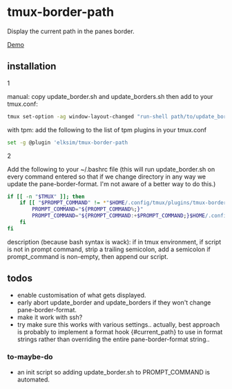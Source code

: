 # tmux-border-path

Display the current path in the panes border.

[Demo](https://github.com/user-attachments/assets/4a098e10-8f7b-47ae-aeef-325b77cee7d7)

## installation

1

manual: copy update_border.sh and update_borders.sh then add to your tmux.conf:

```bash
tmux set-option -ag window-layout-changed "run-shell path/to/update_borders.sh"
```

with tpm: add the following to the list of tpm plugins in your tmux.conf  

```bash
set -g @plugin 'elksim/tmux-border-path
```

2

Add the following to your ~/.bashrc file (this will run update_border.sh on every command entered so that if we change directory in any way we update the pane-border-format. I'm not aware of a better way to do this.)

```bash
if [[ -n "$TMUX" ]]; then
    if [[ "$PROMPT_COMMAND" != *"$HOME/.config/tmux/plugins/tmux-border-path/scripts/update_border.sh"* ]]; then
        PROMPT_COMMAND="${PROMPT_COMMAND%;}"
        PROMPT_COMMAND="${PROMPT_COMMAND:+$PROMPT_COMMAND;}$HOME/.config/tmux/plugins/tmux-border-path/scripts/update_border.sh"
    fi
fi
```

description (because bash syntax is wack): if in tmux environment, if script is not in prompt command, strip a trailing semicolon, add a semicolon if prompt_command is non-empty, then append our script.

## todos

- enable customisation of what gets displayed.
- early abort update_border and update_borders if they won't change pane-border-format.
- make it work with ssh?
- try make sure this works with various settings.. actually, best approach is probably to implement a format hook {#current_path} to use in format strings rather than overriding the entire pane-border-format string..

### to-maybe-do

- an init script so adding update_border.sh to PROMPT_COMMAND is automated.
